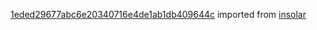 [1eded29677abc6e20340716e4de1ab1db409644c](https://github.com/insolar/insolar/commit/1eded29677abc6e20340716e4de1ab1db409644c) imported from [insolar](https://github.com/insolar/insolar)
